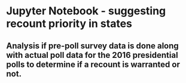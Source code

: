 # Jupyter Notebook - suggesting recount priority in states

## Analysis if pre-poll survey data is done along with actual poll data for the 2016 presidential polls to determine if a recount is warranted or not.
